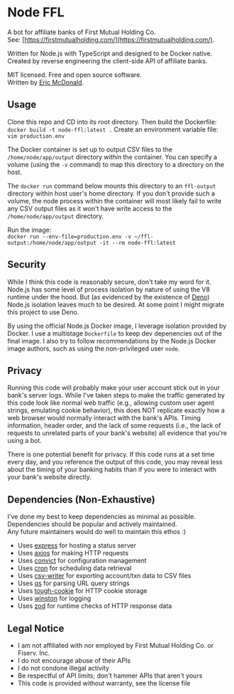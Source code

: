 # Node FFL

A bot for affiliate banks of First Mutual Holding Co.  
See: [https://firstmutualholding.com/](https://firstmutualholding.com/).

Written for Node.js with TypeScript and designed to be Docker native.  
Created by reverse engineering the client-side API of affiliate banks.

MIT licensed. Free and open source software.  
Written by [Eric McDonald](https://juniperspring.xyz).

## Usage

Clone this repo and CD into its root directory.
Then build the Dockerfile:  
`docker build -t node-ffl:latest .`
Create an environment variable file:  
`vim production.env`

The Docker container is set up to output CSV files to the `/home/node/app/output` directory _within_ the container.
You can specify a volume (using the `-v` command) to map this directory to a directory on the host.

The `docker run` command below mounts this directory to an `ffl-output` directory within host user's home directory.
If you don't provide such a volume, the node process within the container will most likely fail to write any CSV output files as it won't have write access to the `/home/node/app/output` directory.

Run the image:  
`docker run --env-file=production.env -v ~/ffl-output:/home/node/app/output -it --rm node-ffl:latest`

## Security

While I think this code is reasonably secure, don't take my word for it.
Node.js has some level of process isolation by nature of using the V8 runtime under the hood. But (as evidenced by the existence of [Deno](https://deno.land/)) Node.js isolation leaves much to be desired. At some point I might migrate this project to use Deno.

By using the official Node.js Docker image, I leverage isolation provided by Docker. I use a multistage `Dockerfile` to keep dev depenencies out of the final image. I also try to follow recommendations by the Node.js Docker image authors, such as using the non-privileged user `node`.

## Privacy

Running this code will probably make your user account stick out in your bank's server logs.
While I've taken steps to make the traffic generated by this code look like normal web traffic (e.g., allowing custom user agent strings, emulating cookie behavior), this does NOT replicate exactly how a web browser would normally interact with the bank's APIs.
Timing information, header order, and the lack of some requests (i.e., the lack of requests to unrelated parts of your bank's website) all evidence that you're using a bot.

There is one potential benefit for privacy. If this code runs at a set time every day, and you reference the output of this code, you may reveal less about the timing of your banking habits than if you were to interact with your bank's website directly.

## Dependencies (Non-Exhaustive)

I've done my best to keep dependencies as minimal as possible.
Dependencies should be popular and actively maintained.  
Any future maintainers would do well to maintain this ethos :)

- Uses [express](https://github.com/expressjs/express) for hosting a status server
- Uses [axios](https://github.com/axios/axios) for making HTTP requests
- Uses [convict](https://github.com/mozilla/node-convict) for configuration management
- Uses [cron](https://github.com/kelektiv/node-cron) for scheduling data retrieval
- Uses [csv-writer](https://github.com/adaltas/node-csv) for exporting account/txn data to CSV files
- Uses [qs](https://github.com/ljharb/qs) for parsing URL query strings
- Uses [tough-cookie](https://github.com/salesforce/tough-cookie) for HTTP cookie storage
- Uses [winston](https://github.com/winstonjs/winston) for logging
- Uses [zod](https://github.com/colinhacks/zod) for runtime checks of HTTP response data

## Legal Notice

- I am not affiliated with nor employed by First Mutual Holding Co. or Fiserv. Inc.
- I do not encourage abuse of their APIs
- I do not condone illegal activity
- Be respectful of API limits; don't hammer APIs that aren't yours
- This code is provided without warranty, see the license file
